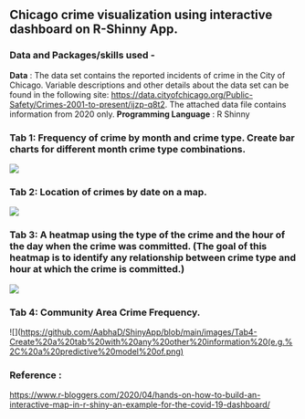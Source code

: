 ## Chicago crime visualization using interactive dashboard on R-Shinny App.
 

### Data and Packages/skills used -
**Data** : The data set contains the reported incidents of crime in the City of Chicago. Variable descriptions and other details about the data set can be found in the following site: https://data.cityofchicago.org/Public-Safety/Crimes-2001-to-present/ijzp-q8t2. The attached data file contains information from 2020 only.
**Programming Language** : R Shinny

### Tab 1: Frequency of crime by month and crime type. Create bar charts for different month crime type combinations.

![](https://github.com/AabhaD/ShinyApp/blob/main/images/Tab1-Freq%20of%20crime%20by%20month%20and%20crime%20type.png)

### Tab 2: Location of crimes by date on a map.

![](https://github.com/AabhaD/ShinyApp/blob/main/images/Tab2-Location%20of%20crimes%20by%20date%20on%20a%20map.png)

### Tab 3: A heatmap using the type of the crime and the hour of the day when the crime was committed. (The goal of this heatmap is to identify any relationship between crime type and hour at which the crime is committed.)

![](https://github.com/AabhaD/ShinyApp/blob/main/images/Tab3-A%20heatmap%20using%20the%20type%20of%20the%20crime%20and%20the%20hour%20of%20the%20day%20when%20the%20crime%20was%20comitted.png)

### Tab 4: Community Area Crime Frequency.
![](https://github.com/AabhaD/ShinyApp/blob/main/images/Tab4-Create%20a%20tab%20with%20any%20other%20information%20(e.g.%2C%20a%20predictive%20model%20of.png)

### Reference :
https://www.r-bloggers.com/2020/04/hands-on-how-to-build-an-interactive-map-in-r-shiny-an-example-for-the-covid-19-dashboard/
